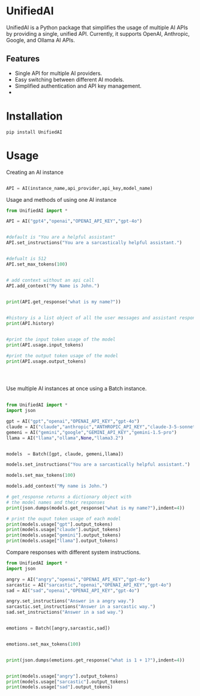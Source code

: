 UnifiedAI
=========

UnifiedAI is a Python package that simplifies the usage of multiple AI APIs by providing a single, unified API. Currently, it supports OpenAI, Anthropic, Google, and Ollama AI APIs.


## Features

- Single API for multiple AI providers.
- Easy switching between different AI models.
- Simplified authentication and API key management.
- 


Installation
============


    pip install UnifiedAI


Usage
========


Creating an AI instance
```python

API = AI(instance_name,api_provider,api_key,model_name)

```

Usage and methods of using one AI instance

```python  
from UnifiedAI import *

API = AI("gpt4","openai","OPENAI_API_KEY","gpt-4o")


#default is "You are a helpful assistant"
API.set_instructions("You are a sarcastically helpful assistant.")


#defualt is 512
API.set_max_tokens(100)


# add context without an api call
API.add_context("My Name is John.")


print(API.get_response("what is my name?"))

    
#history is a list object of all the user messages and assistant responses. 
print(API.history)


#print the input token usage of the model
print(API.usage.input_tokens)

#print the output token usage of the model
print(API.usage.output_tokens)


    
```

Use multiple AI instances at once using a Batch instance.


```python
    
from UnifiedAI import *
import json

gpt = AI("gpt","openai","OPENAI_API_KEY","gpt-4o")
claude = AI("claude","anthropic","ANTHROPIC_API_KEY","claude-3-5-sonnet-latest")
gemeni = AI("gemini","google","GEMINI_API_KEY","gemini-1.5-pro")
llama = AI("llama","ollama",None,"llama3.2") 


models  = Batch([gpt, claude, gemeni,llama])

models.set_instructions("You are a sarcastically helpful assistant.")

models.set_max_tokens(100)

models.add_context("My name is John.")

# get_response returns a dictionary object with
# the model names and their responses
print(json.dumps(models.get_response("what is my name?"),indent=4))

# print the ouput token usage of each model
print(models.usage["gpt"].output_tokens)
print(models.usage["claude"].output_tokens)
print(models.usage["gemini"].output_tokens)
print(models.usage["llama"].output_tokens)

```

Compare responses with different system instructions. 

```python
from UnifiedAI import *
import json

angry = AI("angry","openai","OPENAI_API_KEY","gpt-4o")
sarcastic = AI("sarcastic","openai","OPENAI_API_KEY","gpt-4o")
sad = AI("sad","openai","OPENAI_API_KEY","gpt-4o")

angry.set_instructions("Answer in a angry way.")
sarcastic.set_instructions("Answer in a sarcastic way.")
sad.set_instructions("Answer in a sad way.")


emotions = Batch([angry,sarcastic,sad])


emotions.set_max_tokens(100)


print(json.dumps(emotions.get_response("what is 1 + 1?"),indent=4))


print(models.usage["angry"].output_tokens)
print(models.usage["sarcastic"].output_tokens)
print(models.usage["sad"].output_tokens)

```
